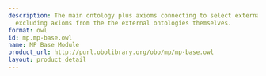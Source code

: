 ```yaml
---
description: The main ontology plus axioms connecting to select external ontologies,
  excluding axioms from the the external ontologies themselves.
format: owl
id: mp.mp-base.owl
name: MP Base Module
product_url: http://purl.obolibrary.org/obo/mp/mp-base.owl
layout: product_detail
---
```

